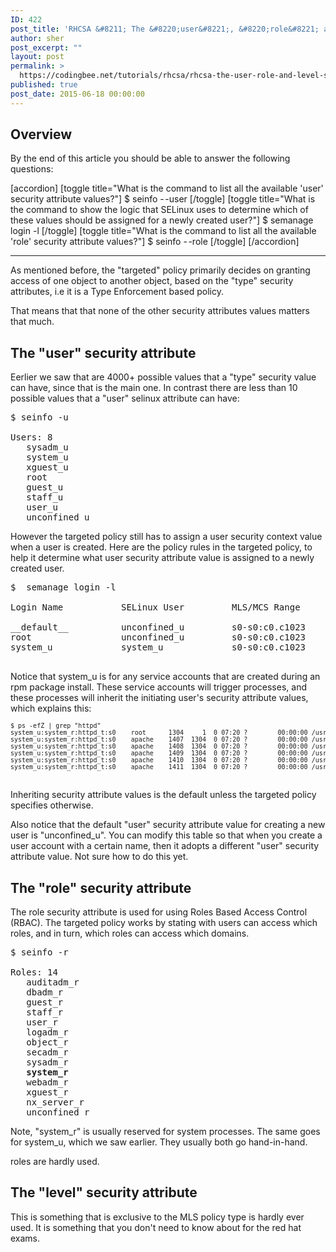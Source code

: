 ```yaml
---
ID: 422
post_title: 'RHCSA &#8211; The &#8220;user&#8221;, &#8220;role&#8221; and &#8220;level&#8221; security attributes'
author: sher
post_excerpt: ""
layout: post
permalink: >
  https://codingbee.net/tutorials/rhcsa/rhcsa-the-user-role-and-level-security-attributes
published: true
post_date: 2015-06-18 00:00:00
---
```

<h2>Overview</h2>
By the end of this article you should be able to answer the following questions:

[accordion]
[toggle title="What is the command to list all the available 'user' security attribute values?"]
$ seinfo <span style='letter-spacing:1.5px'>-</span>-user
[/toggle]
[toggle title="What is the command to show the logic that SELinux uses to determine which of these values should be assigned for a newly created user?"]
$  semanage login -l
[/toggle]
[toggle title="What is the command to list all the available 'role' security attribute values?"]
$   seinfo <span style='letter-spacing:1.5px'>-</span>-role
[/toggle]
[/accordion]

<hr/>


As mentioned before, the "targeted" policy primarily decides on granting access of one object to another object, based on the "type" security attributes, i.e it is a Type Enforcement based policy.   


That means that that none of the other security attributes values matters that much.   


<h2>The "user" security attribute</h2> 
Eerlier we saw that are 4000+ possible values that a "type" security value can have, since that is the main one. In contrast there are less than 10 possible values that a "user" selinux attribute can have:


<pre>
$ seinfo -u

Users: 8
   sysadm_u
   system_u
   xguest_u
   root
   guest_u
   staff_u
   user_u
   unconfined_u
</pre> 


However the targeted policy still has to assign a user security context value when a user is created. Here are the policy rules in the targeted policy,  to help it determine what user security attribute value is assigned to a newly created user.   


<pre>
$  semanage login -l

Login Name           SELinux User         MLS/MCS Range        Service

__default__          unconfined_u         s0-s0:c0.c1023       *
root                 unconfined_u         s0-s0:c0.c1023       *
system_u             system_u             s0-s0:c0.c1023       *

</pre>


Notice that system_u is for any service accounts that are created during an rpm package install. These service accounts will trigger processes, and these processes will inherit the initiating user's security attribute values, which explains this:


<pre>
<span style='font-size:10px'>$ ps -efZ | grep "httpd"
system_u:system_r:httpd_t:s0    root      1304     1  0 07:20 ?        00:00:00 /usr/sbin/httpd -DFOREGROUND
system_u:system_r:httpd_t:s0    apache    1407  1304  0 07:20 ?        00:00:00 /usr/sbin/httpd -DFOREGROUND
system_u:system_r:httpd_t:s0    apache    1408  1304  0 07:20 ?        00:00:00 /usr/sbin/httpd -DFOREGROUND
system_u:system_r:httpd_t:s0    apache    1409  1304  0 07:20 ?        00:00:00 /usr/sbin/httpd -DFOREGROUND
system_u:system_r:httpd_t:s0    apache    1410  1304  0 07:20 ?        00:00:00 /usr/sbin/httpd -DFOREGROUND
system_u:system_r:httpd_t:s0    apache    1411  1304  0 07:20 ?        00:00:00 /usr/sbin/httpd -DFOREGROUND
</span>
</pre>

Inheriting security attribute values is the default unless the targeted policy specifies otherwise. 


Also notice that the default "user" security attribute value for creating a new user is "unconfined_u". You can modify this table so that when you create a user account with a certain name, then it adopts a different "user" security attribute value. Not sure how to do this yet.  


 
<h2>The "role" security attribute</h2> 
The role security attribute is used for using Roles Based Access Control (RBAC). The targeted policy works by stating with users can access which roles, and in turn, which roles can access which domains.  


<pre>
$ seinfo -r

Roles: 14
   auditadm_r
   dbadm_r
   guest_r
   staff_r
   user_r
   logadm_r
   object_r
   secadm_r
   sysadm_r
<strong>   system_r</strong>
   webadm_r
   xguest_r
   nx_server_r
   unconfined_r
</pre>


Note, "system_r" is usually reserved for system processes. The same goes for system_u, which we saw earlier. They usually both go hand-in-hand. 

roles are hardly used. 



<h2>The "level" security attribute</h2> 
This is something that is exclusive to the MLS policy type is hardly ever used. It is something that you don't need to know about for the red hat exams.